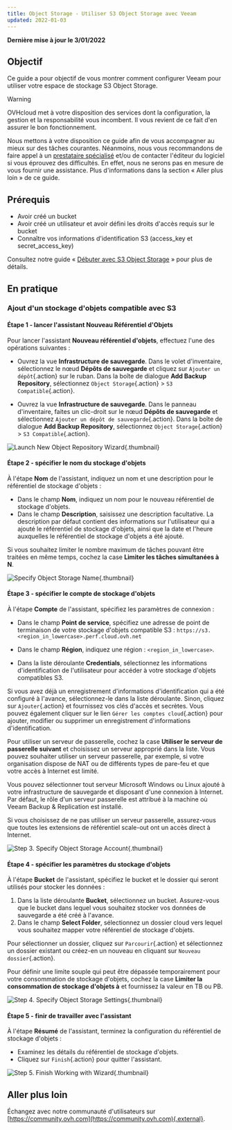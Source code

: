```yaml
---
title: Object Storage - Utiliser S3 Object Storage avec Veeam
updated: 2022-01-03
---
```


**Dernière mise à jour le 3/01/2022**

## Objectif

Ce guide a pour objectif de vous montrer comment configurer Veeam pour utiliser votre espace de stockage S3 Object Storage.

> [!warning]
>
> OVHcloud met à votre disposition des services dont la configuration, la gestion et la responsabilité vous incombent. Il vous revient de ce fait d'en assurer le bon fonctionnement.
>
> Nous mettons à votre disposition ce guide afin de vous accompagner au mieux sur des tâches courantes. Néanmoins, nous vous recommandons de faire appel à un [prestataire spécialisé](https://partner.ovhcloud.com/fr/directory/) et/ou de contacter l'éditeur du logiciel si vous éprouvez des difficultés. En effet, nous ne serons pas en mesure de vous fournir une assistance. Plus d'informations dans la section « Aller plus loin » de ce guide.
>

## Prérequis

- Avoir créé un bucket
- Avoir créé un utilisateur et avoir défini les droits d'accès requis sur le bucket
- Connaître vos informations d'identification S3 (access_key et secret_access_key)

Consultez notre guide « [Débuter avec S3 Object Storage](/pages/cloud/storage/object_storage/s3_getting_started_with_object_storage) » pour plus de détails.

## En pratique

### Ajout d'un stockage d'objets compatible avec S3

#### Étape 1 - lancer l'assistant Nouveau Référentiel d'Objets

Pour lancer l'assistant **Nouveau référentiel d'objets**, effectuez l'une des opérations suivantes :

- Ouvrez la vue **Infrastructure de sauvegarde**. Dans le volet d'inventaire, sélectionnez le nœud **Dépôts de sauvegarde** et cliquez sur `Ajouter un dépôt`{.action} sur le ruban. Dans la boîte de dialogue **Add Backup Repository**, sélectionnez `Object Storage`{.action} > `S3 Compatible`{.action}.

- Ouvrez la vue **Infrastructure de sauvegarde**. Dans le panneau d'inventaire, faites un clic-droit sur le nœud **Dépôts de sauvegarde** et sélectionnez `Ajouter un dépôt de sauvegarde`{.action}. Dans la boîte de dialogue **Add Backup Repository**, sélectionnez `Object Storage`{.action} > `S3 Compatible`{.action}.

![Launch New Object Repository Wizard](images/highperf-veeam-20220103142309570.png){.thumbnail}

#### Étape 2 - spécifier le nom du stockage d'objets

À l'étape **Nom** de l'assistant, indiquez un nom et une description pour le référentiel de stockage d'objets :

- Dans le champ **Nom**, indiquez un nom pour le nouveau référentiel de stockage d'objets.
- Dans le champ **Description**, saisissez une description facultative. La description par défaut contient des informations sur l'utilisateur qui a ajouté le référentiel de stockage d'objets, ainsi que la date et l'heure auxquelles le référentiel de stockage d'objets a été ajouté.  

Si vous souhaitez limiter le nombre maximum de tâches pouvant être traitées en même temps, cochez la case **Limiter les tâches simultanées à N**.

![Specify Object Storage Name](images/highperf-veeam-2022010416461795.png){.thumbnail}

#### Étape 3 - spécifier le compte de stockage d'objets

À l'étape **Compte** de l'assistant, spécifiez les paramètres de connexion :

- Dans le champ **Point de service**, spécifiez une adresse de point de terminaison de votre stockage d'objets compatible S3 : `https://s3.<region_in_lowercase>.perf.cloud.ovh.net`

- Dans le champ **Région**, indiquez une région : `<region_in_lowercase>`.

- Dans la liste déroulante **Credentials**, sélectionnez les informations d'identification de l'utilisateur pour accéder à votre stockage d'objets compatibles S3.

Si vous avez déjà un enregistrement d'informations d'identification qui a été configuré à l'avance, sélectionnez-le dans la liste déroulante. Sinon, cliquez sur `Ajouter`{.action} et fournissez vos clés d'accès et secrètes. Vous pouvez également cliquer sur le lien `Gérer les comptes cloud`{.action} pour ajouter, modifier ou supprimer un enregistrement d'informations d'identification.

Pour utiliser un serveur de passerelle, cochez la case **Utiliser le serveur de passerelle suivant** et choisissez un serveur approprié dans la liste. Vous pouvez souhaiter utiliser un serveur passerelle, par exemple, si votre organisation dispose de NAT ou de différents types de pare-feu et que votre accès à Internet est limité.

Vous pouvez sélectionner tout serveur Microsoft Windows ou Linux ajouté à votre infrastructure de sauvegarde et disposant d'une connexion à Internet. Par défaut, le rôle d'un serveur passerelle est attribué à la machine où Veeam Backup & Replication est installé.

Si vous choisissez de ne pas utiliser un serveur passerelle, assurez-vous que toutes les extensions de référentiel scale-out ont un accès direct à Internet.

![Step 3. Specify Object Storage Account](images/highperf-veeam-20220104174350437.png){.thumbnail}

#### Étape 4 - spécifier les paramètres du stockage d'objets

À l'étape **Bucket** de l'assistant, spécifiez le bucket et le dossier qui seront utilisés pour stocker les données :

1. Dans la liste déroulante **Bucket**, sélectionnez un bucket. Assurez-vous que le bucket dans lequel vous souhaitez stocker vos données de sauvegarde a été créé à l'avance.
2. Dans le champ **Select Folder**, sélectionnez un dossier cloud vers lequel vous souhaitez mapper votre référentiel de stockage d'objets.

Pour sélectionner un dossier, cliquez sur `Parcourir`{.action} et sélectionnez un dossier existant ou créez-en un nouveau en cliquant sur `Nouveau dossier`{.action}.

Pour définir une limite souple qui peut être dépassée temporairement pour votre consommation de stockage d'objets, cochez la case **Limiter la consommation de stockage d'objets à** et fournissez la valeur en TB ou PB.

![Step 4. Specify Object Storage Settings](images/highperf-veeam-20220104180054702.png){.thumbnail}

#### Étape 5 - finir de travailler avec l'assistant

À l'étape **Résumé** de l'assistant, terminez la configuration du référentiel de stockage d'objets :

- Examinez les détails du référentiel de stockage d'objets.
- Cliquez sur `Finish`{.action} pour quitter l'assistant.

![Step 5. Finish Working with Wizard](images/highperf-veeam-20220104180210797.png){.thumbnail}

## Aller plus loin

Échangez avec notre communauté d'utilisateurs sur [https://community.ovh.com](https://community.ovh.com){.external}.
